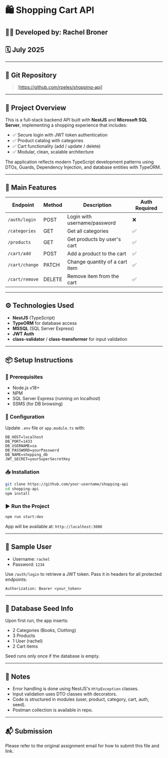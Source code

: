 # 🛍️ Shopping Cart API 

## 👩‍💻 Developed by: Rachel Broner

## 🗓️ July 2025

---

## 🔗 Git Repository

> [https://github.com/rpeles/shopping-api]

---

## 🚀 Project Overview

This is a full-stack backend API built with **NestJS** and **Microsoft SQL Server**, implementing a shopping experience that includes:

* ✅ Secure login with JWT token authentication
* ✅ Product catalog with categories
* ✅ Cart functionality (add / update / delete)
* ✅ Modular, clean, scalable architecture

The application reflects modern TypeScript development patterns using DTOs, Guards, Dependency Injection, and database entities with TypeORM.

---

## 🧩 Main Features

| Endpoint       | Method | Description                    | Auth Required |
| -------------- | ------ | ------------------------------ | ------------- |
| `/auth/login`  | POST   | Login with username/password   | ❌             |
| `/categories`  | GET    | Get all categories             | ✅             |
| `/products`    | GET    | Get products by user's cart        | ✅             |
| `/cart/add`    | POST   | Add a product to the cart      | ✅             |
| `/cart/change` | PATCH  | Change quantity of a cart item | ✅             |
| `/cart/remove` | DELETE | Remove item from the cart      | ✅             |

---

## ⚙️ Technologies Used

* **NestJS** (TypeScript)
* **TypeORM** for database access
* **MSSQL** (SQL Server Express)
* **JWT Auth**
* **class-validator** / **class-transformer** for input validation

---

## 📦 Setup Instructions

### 🔧 Prerequisites

* Node.js v18+
* NPM
* SQL Server Express (running on localhost)
* SSMS (for DB browsing)

### 🔑 Configuration

Update `.env` file or `app.module.ts` with:

```
DB_HOST=localhost
DB_PORT=1433
DB_USERNAME=sa
DB_PASSWORD=yourPassword
DB_NAME=shopping_db
JWT_SECRET=yourSuperSecretKey
```

### 📥 Installation

```bash
git clone https://github.com/your-username/shopping-api
cd shopping-api
npm install
```

### ▶️ Run the Project

```bash
npm run start:dev
```

App will be available at: `http://localhost:3000`

---

## 🧪 Sample User

* Username: `rachel`
* Password: `1234`

Use `/auth/login` to retrieve a JWT token.
Pass it in headers for all protected endpoints:

```
Authorization: Bearer <your_token>
```

---

## 🌱 Database Seed Info

Upon first run, the app inserts:

* 2 Categories (Books, Clothing)
* 3 Products
* 1 User (rachel)
* 2 Cart items

Seed runs only once if the database is empty.

---

## 💬 Notes

* Error handling is done using NestJS's `HttpException` classes.
* Input validation uses DTO classes with decorators.
* Code is structured in modules (user, product, category, cart, auth, seed).
* Postman collection is available in repo.

---

## 📬 Submission

Please refer to the original assignment email for how to submit this file and link.
